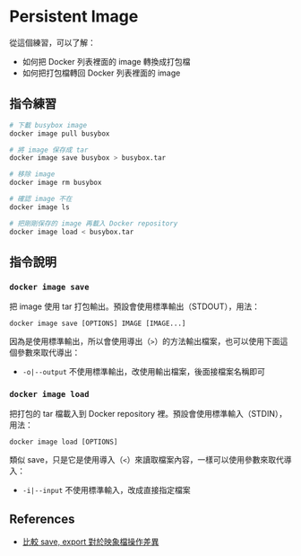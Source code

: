 # Persistent Image

從這個練習，可以了解：

* 如何把 Docker 列表裡面的 image 轉換成打包檔
* 如何把打包檔轉回 Docker 列表裡面的 image

## 指令練習

```bash
# 下載 busybox image
docker image pull busybox

# 將 image 保存成 tar
docker image save busybox > busybox.tar

# 移除 image
docker image rm busybox

# 確認 image 不在
docker image ls

# 把剛剛保存的 image 再載入 Docker repository
docker image load < busybox.tar
```

## 指令說明

### `docker image save`

把 image 使用 tar 打包輸出。預設會使用標準輸出（STDOUT），用法：

```
docker image save [OPTIONS] IMAGE [IMAGE...]
```

因為是使用標準輸出，所以會使用導出（`>`）的方法輸出檔案，也可以使用下面這個參數來取代導出：

* `-o|--output` 不使用標準輸出，改使用輸出檔案，後面接檔案名稱即可

### `docker image load`

把打包的 tar 檔載入到 Docker repository 裡。預設會使用標準輸入（STDIN），用法：

```
docker image load [OPTIONS]
```

類似 save，只是它是使用導入（`<`）來讀取檔案內容，一樣可以使用參數來取代導入：

* `-i|--input` 不使用標準輸入，改成直接指定檔案

## References

* [比較 save, export 對於映象檔操作差異](https://blog.hinablue.me/docker-bi-jiao-save-export-dui-yu-ying-xiang-dang-cao-zuo-chai-yi/)
